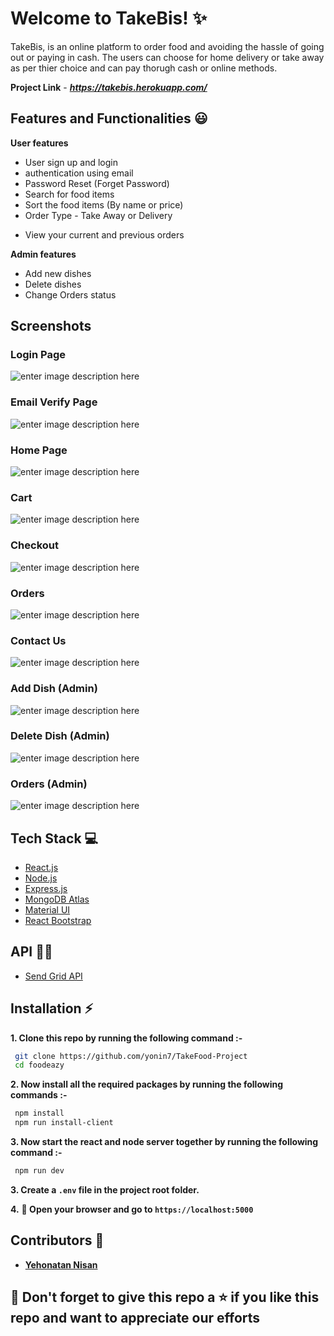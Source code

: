 # Welcome to TakeBis! ✨

<!-- [![PRs Welcome](https://img.shields.io/badge/PRs-welcome-brightgreen.svg?style=flat-square)](https://foodeazy.herokuapp.com/)&nbsp;[![Build passing](https://img.shields.io/badge/Build-Passing-brightgreen.svg?style=flat-square)](https://foodeazy.herokuapp.com/)&nbsp;[![Open Source Love](https://badges.frapsoft.com/os/v1/open-source.svg?v=102)](https://foodeazy.herokuapp.com/)&nbsp;[![License](https://img.shields.io/badge/license-MIT-brightgreen)](https://foodeazy.herokuapp.com/)&nbsp;![Made with Love in India](https://madewithlove.org.in/badge.svg) -->

TakeBis, is an online platform to order food and avoiding the hassle of going out or paying in cash. The users can choose for home delivery or take away as per thier choice and can pay thorugh cash or online methods.

<!-- In the times of COVID-19 where social distancing is such an important measure we think our website can help restaurants and customers. -->

**Project Link** - ***https://takebis.herokuapp.com/***
<br />

## Features and Functionalities 😃

**User features**

- User sign up and login
- authentication using email
- Password Reset (Forget Password)
- Search for food items
- Sort the food items (By name or price)
- Order Type - Take Away or Delivery
<!-- - Payment Methods - Cash or Online (using PayTM wallet, Debit/Credit card, Net Banking) -->
- View your current and previous orders

**Admin features**

- Add new dishes
- Delete dishes
- Change Orders status

## Screenshots

### Login Page

![enter image description here](https://raw.githubusercontent.com/yonin7/TakeFood-Project/master/readme_images/login.png)

### Email Verify Page

![enter image description here](https://raw.githubusercontent.com/yonin7/TakeFood-Project/master/readme_images/verify.png)

### Home Page

![enter image description here](https://raw.githubusercontent.com/yonin7/TakeFood-Project/master/readme_images/menu.png)

### Cart

![enter image description here](https://raw.githubusercontent.com/yonin7/TakeFood-Project/master/readme_images/cart.png)

### Checkout

![enter image description here](https://raw.githubusercontent.com/yonin7/TakeFood-Project/master/readme_images/checkout.png)

### Orders

![enter image description here](https://raw.githubusercontent.com/yonin7/TakeFood-Project/master/readme_images/order.png)

### Contact Us

![enter image description here](https://raw.githubusercontent.com/yonin7/TakeFood-Project/master/readme_images/contact_us.png)

### Add Dish (Admin)

![enter image description here](https://raw.githubusercontent.com/yonin7/TakeFood-Project/master/readme_images/add_dish.png)

### Delete Dish (Admin)

![enter image description here](https://raw.githubusercontent.com/yonin7/TakeFood-Project/master/readme_images/delete_items.png)

### Orders (Admin)

![enter image description here](https://raw.githubusercontent.com/yonin7/TakeFood-Project/master/readme_images/orderAdmin.png)

## Tech Stack 💻

- [React.js](https://reactjs.org/)
- [Node.js](https://nodejs.org/en/)
- [Express.js](https://expressjs.com/)
- [MongoDB Atlas](https://www.mongodb.com/cloud/atlas)
- [Material UI](https://material-ui.com/)
- [React Bootstrap](https://react-bootstrap.github.io/)

## API :man_technologist:

<!-- - [PayTM API](https://developer.paytm.com/docs/) -->

- [Send Grid API](https://sendgrid.com/)
<!-- - [Cloudinary API](https://cloudinary.com/) -->

## Installation :zap:

**1. Clone this repo by running the following command :-**

```bash
 git clone https://github.com/yonin7/TakeFood-Project
 cd foodeazy
```

**2. Now install all the required packages by running the following commands :-**

```bash
 npm install
 npm run install-client
```

**3. Now start the react and node server together by running the following command :-**

```bash
 npm run dev
```

**3. Create a `.env` file in the project root folder.**

<!-- - `.env.sample` file contains all the environment variables required for running the project. -->

**4.** **🎉 Open your browser and go to `https://localhost:5000`**

## Contributors 🤝

- [**Yehonatan Nisan**](https://www.linkedin.com/in/yehonatan-nissan/)

## 🤩 Don't forget to give this repo a ⭐ if you like this repo and want to appreciate our efforts

<!--
[![forthebadge](https://forthebadge.com/images/badges/built-with-love.svg)](https://forthebadge.com)
[![forthebadge](https://forthebadge.com/images/badges/built-by-developers.svg)](https://forthebadge.com) -->
